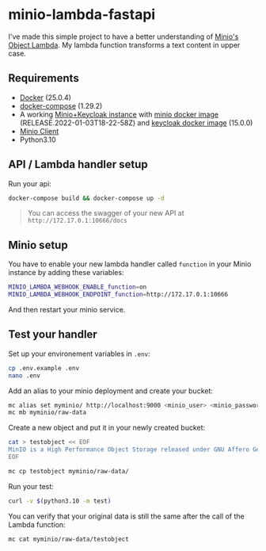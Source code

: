 # minio-lambda-fastapi

I've made this simple project to have a better understanding of [Minio's Object Lambda](https://min.io/docs/minio/linux/developers/transforms-with-object-lambda.html). My lambda function transforms a text content in upper case.

## Requirements

- [Docker](https://www.docker.com/) (25.0.4)
- [docker-compose](https://docs.docker.com/compose/) (1.29.2)
- A working [Minio+Keycloak instance](https://github.com/cht42/minio-keycloak) with [minio docker image](https://quay.io/repository/minio/minio?tab=tags&tag=latest) (RELEASE.2022-01-03T18-22-58Z) and [keycloak docker image](https://quay.io/repository/keycloak/keycloak) (15.0.0)
- [Minio Client](https://github.com/minio/mc)
- Python3.10

## API / Lambda handler setup

Run your api:

```bash
docker-compose build && docker-compose up -d
```

> You can access the swagger of your new API at `http://172.17.0.1:10666/docs`

## Minio setup

You have to enable your new lambda handler called `function` in your Minio instance by adding these variables:

```bash
MINIO_LAMBDA_WEBHOOK_ENABLE_function=on 
MINIO_LAMBDA_WEBHOOK_ENDPOINT_function=http://172.17.0.1:10666
```

And then restart your minio service.

## Test your handler

Set up your environement variables in `.env`: 

```bash
cp .env.example .env
nano .env
```

Add an alias to your minio deployment and create your bucket:

```bash
mc alias set myminio/ http://localhost:9000 <minio_user> <minio_password>
mc mb myminio/raw-data
```

Create a new object and put it in your newly created bucket:

```bash
cat > testobject << EOF
MinIO is a High Performance Object Storage released under GNU Affero General Public License v3.0. It is API compatible with Amazon S3 cloud storage service. Use MinIO to build high performance infrastructure for machine learning, analytics and application data workloads.
EOF

mc cp testobject myminio/raw-data/
```

Run your test:

```bash
curl -v $(python3.10 -m test)
```

You can verify that your original data is still the same after the call of the Lambda function:

```bash
mc cat myminio/raw-data/testobject
```
